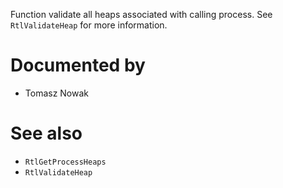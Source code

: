 Function validate all heaps associated with calling process. See `RtlValidateHeap` for more information.

# Documented by

* Tomasz Nowak

# See also

* `RtlGetProcessHeaps`
* `RtlValidateHeap`
